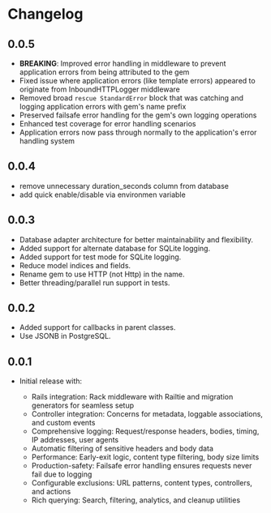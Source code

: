 # Changelog

## 0.0.5

* **BREAKING**: Improved error handling in middleware to prevent application errors from being attributed to the gem
* Fixed issue where application errors (like template errors) appeared to originate from InboundHTTPLogger middleware
* Removed broad `rescue StandardError` block that was catching and logging application errors with gem's name prefix
* Preserved failsafe error handling for the gem's own logging operations
* Enhanced test coverage for error handling scenarios
* Application errors now pass through normally to the application's error handling system

## 0.0.4

* remove unnecessary duration_seconds column from database
* add quick enable/disable via environmen variable

## 0.0.3

* Database adapter architecture for better maintainability and flexibility.
* Added support for alternate database for SQLite logging.
* Added support for test mode for SQLite logging.
* Reduce model indices and fields.
* Rename gem to use HTTP (not Http) in the name.
* Better threading/parallel run support in tests.

## 0.0.2

* Added support for callbacks in parent classes.
* Use JSONB in PostgreSQL.

## 0.0.1

* Initial release with:

  - Rails integration: Rack middleware with Railtie and migration generators for seamless setup
  - Controller integration: Concerns for metadata, loggable associations, and custom events
  - Comprehensive logging: Request/response headers, bodies, timing, IP addresses, user agents
  - Automatic filtering of sensitive headers and body data
  - Performance: Early-exit logic, content type filtering, body size limits
  - Production-safety: Failsafe error handling ensures requests never fail due to logging
  - Configurable exclusions: URL patterns, content types, controllers, and actions
  - Rich querying: Search, filtering, analytics, and cleanup utilities
